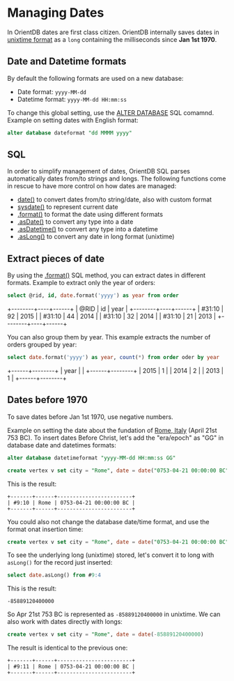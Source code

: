 # Managing Dates

In OrientDB dates are first class citizen. OrientDB internally saves dates in [unixtime format](https://en.wikipedia.org/wiki/Unix_time) as a `long` containing the milliseconds since **Jan 1st 1970**.

## Date and Datetime formats

By default the following formats are used on a new database:
- Date format: `yyyy-MM-dd`
- Datetime format: `yyyy-MM-dd HH:mm:ss`

To change this global setting, use the [ALTER DATABASE](SQL-Alter-Database) SQL comamnd. Example on setting dates with English format:

```sql
alter database dateformat "dd MMMM yyyy"
```

## SQL
In order to simplify management of dates, OrientDB SQL parses automatically dates from/to strings and longs. The following functions come in rescue to have more control on how dates are managed:
- [date()](SQL-Functions.md#date) to convert dates from/to string/date, also with custom format
- [sysdate()](SQL-Functions.md#sysdate) to represent current date
- [.format()](SQL-Methods.md#format) to format the date using different formats
- [.asDate()](SQL-Methods.md#asdate) to convert any type into a date
- [.asDatetime()](SQL-Methods.md#asdatetime) to convert any type into a datetime
- [.asLong()](SQL-Methods.md#aslong) to convert any date in long format (unixtime)

## Extract pieces of date

By using the [.format()](SQL-Methods.md#format) SQL method, you can extract dates in different formats. Example to extract only the year of orders:

```sql
select @rid, id, date.format('yyyy') as year from order
```

+--------+----+------+
| @RID   | id | year |
+--------+----+------+
| #31:10 | 92 | 2015 |
| #31:10 | 44 | 2014 |
| #31:10 | 32 | 2014 |
| #31:10 | 21 | 2013 |
+--------+----+------+

You can also group them by year. This example extracts the number of orders grouped by year:

```sql
select date.format('yyyy') as year, count(*) from order oder by year
```

+------+--------+
| year |        |
+------+--------+
| 2015 |      1 |
| 2014 |      2 |
| 2013 |      1 |
+------+--------+

## Dates before 1970

To save dates before Jan 1st 1970, use negative numbers.

Example on setting the date about the fundation of [Rome, Italy](https://en.wikipedia.org/wiki/Unix_time) (April 21st 753 BC). To insert dates Before Christ, let's add the "era/epoch" as "GG" in database date and datetimes formats:

```sql
alter database datetimeformat "yyyy-MM-dd HH:mm:ss GG"

create vertex v set city = "Rome", date = date("0753-04-21 00:00:00 BC")
```

This is the result:
```
+-------+------+------------------------+
| #9:10 | Rome | 0753-04-21 00:00:00 BC |
+-------+------+------------------------+
```

You could also not change the database date/time format, and use the format onat insertion time:

```sql
create vertex v set city = "Rome", date = date("0753-04-21 00:00:00 BC", "yyyy-MM-dd HH:mm:ss GG")
```

To see the underlying long (unixtime) stored, let's convert it to long with `asLong()` for the record just inserted:

```sql
select date.asLong() from #9:4
```

This is the result:
```
-85889120400000
```

So Apr 21st 753 BC is represented as `-85889120400000` in unixtime. We can also work with dates directly with longs:

```sql
create vertex v set city = "Rome", date = date(-85889120400000)
```

The result is identical to the previous one:
```
+-------+------+------------------------+
| #9:11 | Rome | 0753-04-21 00:00:00 BC |
+-------+------+------------------------+
```

